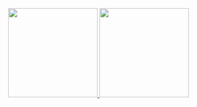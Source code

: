 <div align="center">
 <a href="https://github.com/GabrielBonaretti">
  <img height="180em" src="https://github-readme-stats.vercel.app/api?username=GabrielBonaretti&show_icons=true&theme=nord&include_all_commits=true&count_private=true"/>
  <img height="180em" src="https://github-readme-stats.vercel.app/api/top-langs/?username=GabrielBonaretti&layout=compact&langs_count=7&theme=nord"/>
</div>
